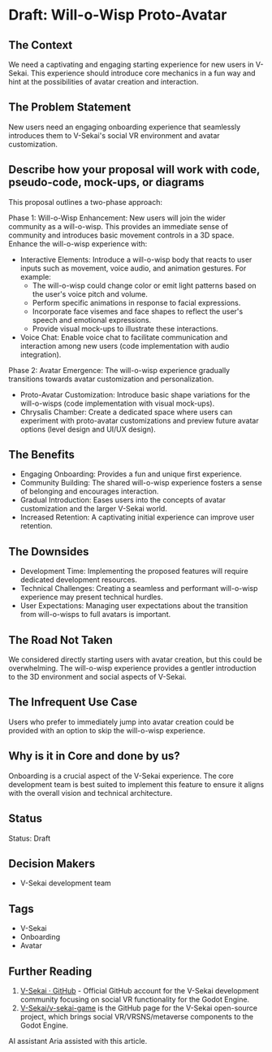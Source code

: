 # Draft: Will-o-Wisp Proto-Avatar

## The Context

We need a captivating and engaging starting experience for new users in V-Sekai. This experience should introduce core mechanics in a fun way and hint at the possibilities of avatar creation and interaction.

## The Problem Statement

New users need an engaging onboarding experience that seamlessly introduces them to V-Sekai's social VR environment and avatar customization.

## Describe how your proposal will work with code, pseudo-code, mock-ups, or diagrams

This proposal outlines a two-phase approach:

Phase 1: Will-o-Wisp Enhancement: New users will join the wider community as a will-o-wisp. This provides an immediate sense of community and introduces basic movement controls in a 3D space. Enhance the will-o-wisp experience with:

- Interactive Elements: Introduce a will-o-wisp body that reacts to user inputs such as movement, voice audio, and animation gestures. For example:
  - The will-o-wisp could change color or emit light patterns based on the user's voice pitch and volume.
  - Perform specific animations in response to facial expressions.
  - Incorporate face visemes and face shapes to reflect the user's speech and emotional expressions.
  - Provide visual mock-ups to illustrate these interactions.
- Voice Chat: Enable voice chat to facilitate communication and interaction among new users (code implementation with audio integration).

Phase 2: Avatar Emergence: The will-o-wisp experience gradually transitions towards avatar customization and personalization.

- Proto-Avatar Customization: Introduce basic shape variations for the will-o-wisps (code implementation with visual mock-ups).
- Chrysalis Chamber: Create a dedicated space where users can experiment with proto-avatar customizations and preview future avatar options (level design and UI/UX design).

## The Benefits

- Engaging Onboarding: Provides a fun and unique first experience.
- Community Building: The shared will-o-wisp experience fosters a sense of belonging and encourages interaction.
- Gradual Introduction: Eases users into the concepts of avatar customization and the larger V-Sekai world.
- Increased Retention: A captivating initial experience can improve user retention.

## The Downsides

- Development Time: Implementing the proposed features will require dedicated development resources.
- Technical Challenges: Creating a seamless and performant will-o-wisp experience may present technical hurdles.
- User Expectations: Managing user expectations about the transition from will-o-wisps to full avatars is important.

## The Road Not Taken

We considered directly starting users with avatar creation, but this could be overwhelming. The will-o-wisp experience provides a gentler introduction to the 3D environment and social aspects of V-Sekai.

## The Infrequent Use Case

Users who prefer to immediately jump into avatar creation could be provided with an option to skip the will-o-wisp experience.

## Why is it in Core and done by us?

Onboarding is a crucial aspect of the V-Sekai experience. The core development team is best suited to implement this feature to ensure it aligns with the overall vision and technical architecture.

## Status

Status: Draft

## Decision Makers

- V-Sekai development team

## Tags

- V-Sekai
- Onboarding
- Avatar

## Further Reading

1. [V-Sekai · GitHub](https://github.com/v-sekai) - Official GitHub account for the V-Sekai development community focusing on social VR functionality for the Godot Engine.
2. [V-Sekai/v-sekai-game](https://github.com/v-sekai/v-sekai-game) is the GitHub page for the V-Sekai open-source project, which brings social VR/VRSNS/metaverse components to the Godot Engine.

AI assistant Aria assisted with this article.
